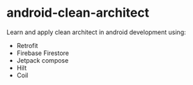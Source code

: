 # android-clean-architect
Learn and apply clean architect in android development using:
- Retrofit
- Firebase Firestore
- Jetpack compose
- Hilt
- Coil
